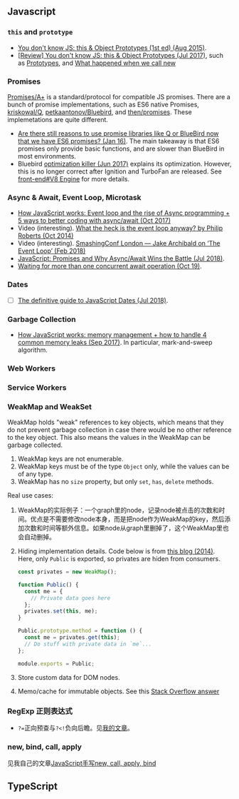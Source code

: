 ## Javascript


### `this` and `prototype`
* [You don't know JS: this & Object Prototypes (1st ed) (Aug 2015)](https://github.com/getify/You-Dont-Know-JS/tree/1st-ed/this%20%26%20object%20prototypes).
* [[Review] You don't know JS: this & Object Prototypes (Jul 2017)](http://blog.ifyouseewendy.com/blog/2017/07/03/review-you-dont-know-js-this-and-object-prototypes), such as [Prototypes](http://blog.ifyouseewendy.com/blog/2017/07/03/review-you-dont-know-js-this-and-object-prototypes/#prototypes), and [What happened when we call new](http://blog.ifyouseewendy.com/blog/2017/07/03/review-you-dont-know-js-this-and-object-prototypes/#what-happened-when-we-callnew-)

### Promises
[Promises/A+](https://promisesaplus.com/) is a standard/protocol for compatible JS promises. There are a bunch of promise implementations, such as ES6 native Promises, [kriskowal/Q](https://github.com/kriskowal/q/blob/v1/design/README.md), [petkaantonov/Bluebird](https://github.com/petkaantonov/bluebird), and [then/promises](https://github.com/then/promise/blob/master/src/core.js). These implemetations are quite different.
* [Are there still reasons to use promise libraries like Q or BlueBird now that we have ES6 promises? (Jan 16)](https://stackoverflow.com/questions/34960886/are-there-still-reasons-to-use-promise-libraries-like-q-or-bluebird-now-that-we/34961040). The main takeaway is that ES6 promises only provide basic functions, and are slower than BlueBird in most environments.
* Bluebird [optimization killer (Jun 2017)](https://github.com/petkaantonov/bluebird/wiki/Optimization-killers) explains its optimization. However, this is no longer correct after Ignition and TurboFan are released. See [front-end#V8 Engine](../../front-end/README.md) for more details.

### Async & Await, Event Loop, Microtask
* [How JavaScript works: Event loop and the rise of Async programming + 5 ways to better coding with async/await (Oct 2017)](https://blog.sessionstack.com/how-javascript-works-event-loop-and-the-rise-of-async-programming-5-ways-to-better-coding-with-2f077c4438b5)
* Video (interesting). [What the heck is the event loop anyway? by Philip Roberts (Oct 2014)](https://www.youtube.com/embed/8aGhZQkoFbQ)
* Video (interesting). [SmashingConf London — Jake Archibald on ‘The Event Loop’ (Feb 2018)](https://vimeo.com/254947206)
* [JavaScript: Promises and Why Async/Await Wins the Battle (Jul 2018)](https://dev.to/nickparsons/javascript-promises-and-why-asyncawait-wins-the-battle-1g8a).
* [Waiting for more than one concurrent await operation (Oct 19)](https://stackoverflow.com/questions/46889290/waiting-for-more-than-one-concurrent-await-operation).

### Dates
- [ ] [The definitive guide to JavaScript Dates (Jul 2018)](https://flaviocopes.com/javascript-dates/).

### Garbage Collection
* [How JavaScript works: memory management + how to handle 4 common memory leaks (Sep 2017)](https://blog.sessionstack.com/how-javascript-works-memory-management-how-to-handle-4-common-memory-leaks-3f28b94cfbec). In particular, mark-and-sweep algorithm.

### Web Workers


### Service Workers

### WeakMap and WeakSet
WeakMap holds "weak" references to key objects, which means that they do not prevent garbage collection in case there would be no other reference to the key object. This also means the values in the WeakMap can be garbage collected.  

1. WeakMap keys are not enumerable.
2. WeakMap keys must be of the type `Object` only, while the values can be of any type.
3. WeakMap has no `size` property, but only `set`, `has`, `delete` methods.

Real use cases:
1. WeakMap的实际例子：一个graph里的node，记录node被点击的次数和时间。优点是不需要修改node本身，而是把node作为WeakMap的key，然后添加次数和时间等额外信息。如果node从graph里删掉了，这个WeakMap里也会自动删掉。
2. Hiding implementation details. Code below is from [this blog (2014)](https://fitzgeraldnick.com/2014/01/13/hiding-implementation-details-with-e6-weakmaps.html). Here, only `Public` is exported, so privates are hiden from consumers.
   ```js
   const privates = new WeakMap();

   function Public() {
     const me = {
       // Private data goes here
     };
     privates.set(this, me);
   }

   Public.prototype.method = function () {
     const me = privates.get(this);
     // Do stuff with private data in `me`...
   };

   module.exports = Public;
   ```

3. Store custom data for DOM nodes.
4. Memo/cache for immutable objects. See this [Stack Overflow answer](https://stackoverflow.com/a/46263541)

### RegExp 正则表达式
* `?=`正向预查与`?<!`负向后瞻。见[我的文章](https://gaopinghuang0.github.io/2020/10/23/JS-regexp-number-conversion)。

### new, bind, call, apply
见我自己的文章[JavaScript手写new, call, apply, bind](https://gaopinghuang0.github.io/2020/10/25/JS-my-new-call-apply-bind)

## TypeScript